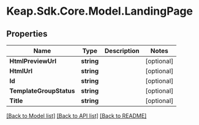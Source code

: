 # Keap.Sdk.Core.Model.LandingPage

## Properties

Name | Type | Description | Notes
------------ | ------------- | ------------- | -------------
**HtmlPreviewUrl** | **string** |  | [optional] 
**HtmlUrl** | **string** |  | [optional] 
**Id** | **string** |  | [optional] 
**TemplateGroupStatus** | **string** |  | [optional] 
**Title** | **string** |  | [optional] 

[[Back to Model list]](../README.md#documentation-for-models) [[Back to API list]](../README.md#documentation-for-api-endpoints) [[Back to README]](../README.md)

